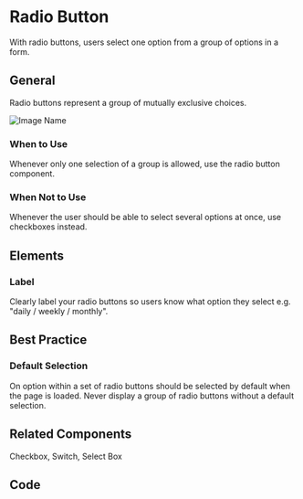 # Radio Button

With radio buttons, users select one option from a group of options in a form.

## General

Radio buttons represent a group of mutually exclusive choices.

![Image Name](/assets/3_components/radio-button/image-20200810094044874.png)

### When  to Use

Whenever only one selection of a group is allowed, use the radio button component.

### When Not to Use

Whenever the user should be able to select several options at once, use checkboxes instead.

## Elements

### Label

Clearly label your radio buttons so users know what option they select e.g. "daily / weekly / monthly".

## Best Practice

### Default Selection

On option within a set of radio buttons should be selected by default when the page is loaded. Never display a group of radio buttons without a default selection.

## Related Components

Checkbox, Switch, Select Box

## Code
